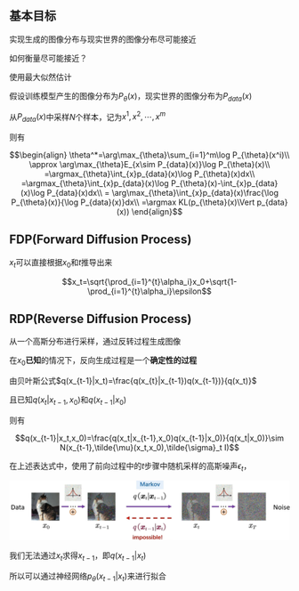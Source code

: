 ## 基本目标

实现生成的图像分布与现实世界的图像分布尽可能接近

如何衡量尽可能接近？

使用最大似然估计

假设训练模型产生的图像分布为$P_{\theta}(x)$，现实世界的图像分布为$P_{data}(x)$

从$P_{data}(x)$中采样$N$个样本，记为$x^1,x^2,\cdots,x^m$

则有

$$\begin{align}
   \theta^*=\arg\max_{\theta}\sum_{i=1}^m\log P_{\theta}(x^i)\\
    \approx \arg\max_{\theta}E_{x\sim P_{data}(x)}\log P_{\theta}(x)\\
    =\argmax_{\theta}\int_{x}p_{data}(x)\log P_{\theta}(x)dx\\
    =\argmax_{\theta}\int_{x}p_{data}(x)\log P_{\theta}(x)-\int_{x}p_{data}(x)\log P_{data}(x)dx\\
    = \arg\max_{\theta}\int_{x}p_{data}(x)\frac{\log P_{\theta}(x)}{\log P_{data}(x)}dx\\
    =\argmax KL(p_{\theta}(x)\Vert p_{data}(x))
\end{align}$$

## FDP(Forward Diffusion Process)

$x_t$可以直接根据$x_0$和$t$推导出来

$$x_t=\sqrt{\prod_{i=1}^{t}\alpha_i}x_0+\sqrt{1-\prod_{i=1}^{t}\alpha_i}\epsilon$$

## RDP(Reverse Diffusion Process)

从一个高斯分布进行采样，通过反转过程生成图像

在$x_0$**已知**的情况下，反向生成过程是一个**确定性的过程**

由贝叶斯公式$q(x_{t-1}|x_t)=\frac{q(x_{t}|x_{t-1})q(x_{t-1})}{q(x_t)}$

且已知$q(x_t|x_{t-1},x_0)$和$q(x_{t-1}|x_0)$

则有

$$q(x_{t-1}|x_t,x_0)=\frac{q(x_t|x_{t-1},x_0)q(x_{t-1}|x_0)}{q(x_t|x_0)}\sim N(x_{t-1},\tilde{\mu}(x_t,x_0),\tilde{\sigma}_t I)$$

在上述表达式中，使用了前向过程中的$t$步骤中随机采样的高斯噪声$\epsilon_t$，

![alt text](image.png)

我们无法通过$x_t$求得$x_{t-1}$，即$q(x_{t-1}|x_t)$

所以可以通过神经网络$p_{\theta}(x_{t-1}|x_t)$来进行拟合
